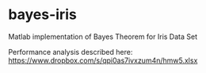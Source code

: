 bayes-iris
==========

Matlab implementation of Bayes Theorem for Iris Data Set

Performance analysis described here: https://www.dropbox.com/s/qpi0as7ivxzum4n/hmw5.xlsx
